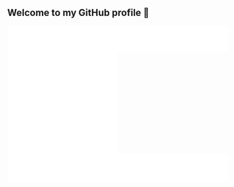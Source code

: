 ## Welcome to my GitHub profile 🥳

<img align="left" width="50%" src="https://github.com/Lelberto/Lelberto/blob/master/metrics.left.svg">
<img align="right"  width="50%" src="https://github.com/Lelberto/Lelberto/blob/master/metrics.right.svg">
<img src="https://github.com/Lelberto/Lelberto/blob/master/metrics.bottom.svg">

<!-- ![Metrics](https://metrics.lecoq.io/Lelberto?template=classic&languages=1&lines=1&activity=1&notable=1&languages.limit=5&languages.sections=most-used&languages.colors=github&languages.threshold=0%25&languages.indepth=false&languages.analysis.timeout=15&languages.categories=markup%2C%20programming&languages.recent.categories=markup%2C%20programming&languages.recent.load=300&languages.recent.days=14&activity.limit=5&activity.load=300&activity.days=14&activity.filter=all&activity.visibility=all&activity.timestamps=false&notable.from=organization&notable.repositories=false&config.timezone=Europe%2FParis) -->

<!--
```JavaScript
{
  name: 'Jérémy Surieux',
  nickname: 'Lelberto',
  age: 23,
  location: {
    country: 'France',
    city: 'Lyon'
  },
  study: 'Master degree in Web development',
  speaks: {
    french: 100,
    english: 80
  },
  hobbies: [
    'Web projects',
    'Music making and listening',
    'Water sports (Surf, Swimming, ...)',
    'Video games'
  ]
}
```
-->
